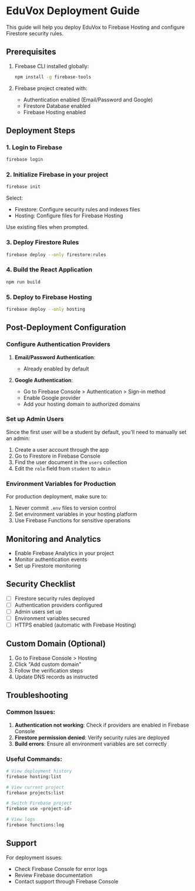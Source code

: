 # EduVox Deployment Guide

This guide will help you deploy EduVox to Firebase Hosting and configure Firestore security rules.

## Prerequisites

1. Firebase CLI installed globally:
   ```bash
   npm install -g firebase-tools
   ```

2. Firebase project created with:
   - Authentication enabled (Email/Password and Google)
   - Firestore Database enabled
   - Firebase Hosting enabled

## Deployment Steps

### 1. Login to Firebase
```bash
firebase login
```

### 2. Initialize Firebase in your project
```bash
firebase init
```
Select:
- Firestore: Configure security rules and indexes files
- Hosting: Configure files for Firebase Hosting

Use existing files when prompted.

### 3. Deploy Firestore Rules
```bash
firebase deploy --only firestore:rules
```

### 4. Build the React Application
```bash
npm run build
```

### 5. Deploy to Firebase Hosting
```bash
firebase deploy --only hosting
```

## Post-Deployment Configuration

### Configure Authentication Providers

1. **Email/Password Authentication**:
   - Already enabled by default

2. **Google Authentication**:
   - Go to Firebase Console > Authentication > Sign-in method
   - Enable Google provider
   - Add your hosting domain to authorized domains

### Set up Admin Users

Since the first user will be a student by default, you'll need to manually set an admin:

1. Create a user account through the app
2. Go to Firestore in Firebase Console
3. Find the user document in the `users` collection
4. Edit the `role` field from `student` to `admin`

### Environment Variables for Production

For production deployment, make sure to:
1. Never commit `.env` files to version control
2. Set environment variables in your hosting platform
3. Use Firebase Functions for sensitive operations

## Monitoring and Analytics

- Enable Firebase Analytics in your project
- Monitor authentication events
- Set up Firestore monitoring

## Security Checklist

- [ ] Firestore security rules deployed
- [ ] Authentication providers configured
- [ ] Admin users set up
- [ ] Environment variables secured
- [ ] HTTPS enabled (automatic with Firebase Hosting)

## Custom Domain (Optional)

1. Go to Firebase Console > Hosting
2. Click "Add custom domain"
3. Follow the verification steps
4. Update DNS records as instructed

## Troubleshooting

### Common Issues:

1. **Authentication not working**: Check if providers are enabled in Firebase Console
2. **Firestore permission denied**: Verify security rules are deployed
3. **Build errors**: Ensure all environment variables are set correctly

### Useful Commands:

```bash
# View deployment history
firebase hosting:list

# View current project
firebase projects:list

# Switch Firebase project
firebase use <project-id>

# View logs
firebase functions:log
```

## Support

For deployment issues:
- Check Firebase Console for error logs
- Review Firebase documentation
- Contact support through Firebase Console
